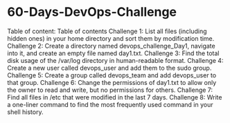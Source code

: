 # 60-Days-DevOps-Challenge
Table of content: 
Table of contents
Challenge 1: List all files (including hidden ones) in your home directory and sort them by modification time.
Challenge 2: Create a directory named devops_challenge_Day1, navigate into it, and create an empty file named day1.txt.
Challenge 3: Find the total disk usage of the /var/log directory in human-readable format.
Challenge 4: Create a new user called devops_user and add them to the sudo group.
Challenge 5: Create a group called devops_team and add devops_user to that group.
Challenge 6: Change the permissions of day1.txt to allow only the owner to read and write, but no permissions for others.
Challenge 7: Find all files in /etc that were modified in the last 7 days.
Challenge 8: Write a one-liner command to find the most frequently used command in your shell history.

